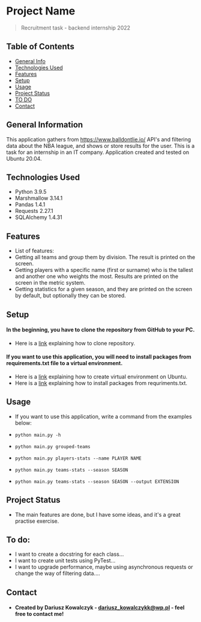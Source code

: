 # Project Name
> Recruitment task - backend internship 2022

## Table of Contents
* [General Info](#general-information)
* [Technologies Used](#technologies-used)
* [Features](#features)
* [Setup](#setup)
* [Usage](#usage)
* [Project Status](#project-status)
* [TO DO](#to-do)
* [Contact](#contact)


## General Information
This application gathers from https://www.balldontlie.io/ API's and filtering data about the NBA league, and shows or store results for the user. This is a task for an internship in an IT company. Application created and tested on Ubuntu 20.04.

## Technologies Used
* Python 3.9.5
* Marshmallow 3.14.1
* Pandas 1.4.1
* Requests 2.27.1
* SQLAlchemy 1.4.31

## Features
* List of features:
* Getting all teams and group them by division. The result is printed on the screen.
* Getting players with a specific name (first or surname) who is the tallest and another one who weights the most. Results are printed on the screen in the metric system.
* Getting statistics for a given season, and they are printed on the screen by default, but optionally they can be stored.

## Setup
#### In the beginning, you have to clone the repository from GitHub to your PC.
* Here is a [link](https://docs.github.com/en/repositories/creating-and-managing-repositories/cloning-a-repository) explaining how to clone repository.

#### If you want to use this application, you will need to install packages from requirements.txt file to a virtual environment. 
* Here is a [link](https://www.arubacloud.com/tutorial/how-to-create-a-python-virtual-environment-on-ubuntu.aspx) explaining how to create virtual environment on Ubuntu.
* Here is a [link](https://stackoverflow.com/questions/7225900/how-can-i-install-packages-using-pip-according-to-the-requirements-txt-file-from) explaining how to install packages from requriments.txt.

## Usage
* If you want to use this application, write a command from the examples below:

* `python main.py -h`
* `python main.py grouped-teams`
* `python main.py players-stats --name PLAYER NAME`
* `python main.py teams-stats --season SEASON`
* `python main.py teams-stats --season SEASON --output EXTENSION`

## Project Status
* The main features are done, but I have some ideas, and it's a great practise exercise.

## To do:
* I want to create a docstring for each class...
* I want to create unit tests using PyTest...
* I want to upgrade performance, maybe using asynchronous requests or change the way of filtering data....


## Contact
* #### Created by Dariusz Kowalczyk - dariusz_kowalczykk@wp.pl - feel free to contact me!
